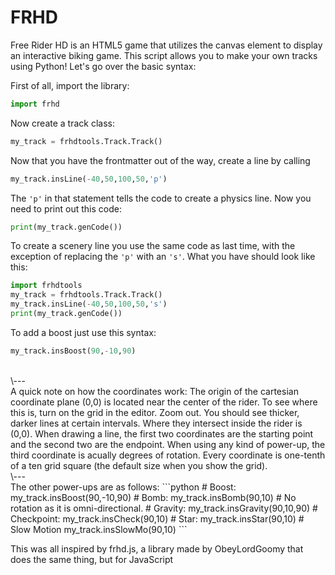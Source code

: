 # FRHD 
Free Rider HD is an HTML5 game that utilizes the canvas element to display an interactive biking game. This script allows you to make your own tracks using Python! Let's go over the basic syntax:

First of all, import the library:
```python
import frhd
```
Now create a track class:
```python
my_track = frhdtools.Track.Track()
```
Now that you have the frontmatter out of the way, create a line by calling
```python
my_track.insLine(-40,50,100,50,'p')
```
The `'p'` in that statement tells the code to create a physics line.
Now you need to print out this code:
```python
print(my_track.genCode())
```
To create a scenery line you use the same code as last time, with the exception of replacing the `'p'` with an `'s'`. What you have should look like this:
```python
import frhdtools
my_track = frhdtools.Track.Track()
my_track.insLine(-40,50,100,50,'s')
print(my_track.genCode())
```
To add a boost just use this syntax:
```python
my_track.insBoost(90,-10,90)
```
<br>
\---
<br>
A quick note on how the coordinates work: The origin of the cartesian coordinate plane (0,0) is located near the center of the rider. To see where this is, turn on the grid in the editor. Zoom out. You should see thicker, darker lines at certain intervals. Where they intersect inside the rider is (0,0). When drawing a line, the first two coordinates are the starting point and the second two are the endpoint. When using any kind of power-up, the third coordinate is acually degrees of rotation. Every coordinate is one-tenth of a ten grid square (the default size when you show the grid).
<br>
\--- 
<br>
The other power-ups are as follows:
```python
# Boost:
my_track.insBoost(90,-10,90)
# Bomb:
my_track.insBomb(90,10) # No rotation as it is omni-directional.
# Gravity:
my_track.insGravity(90,10,90)
# Checkpoint:
my_track.insCheck(90,10)
# Star:
my_track.insStar(90,10)
# Slow Motion
my_track.insSlowMo(90,10)
```
 
 
 This was all inspired by frhd.js, a library made by ObeyLordGoomy that does the same thing, but for JavaScript

